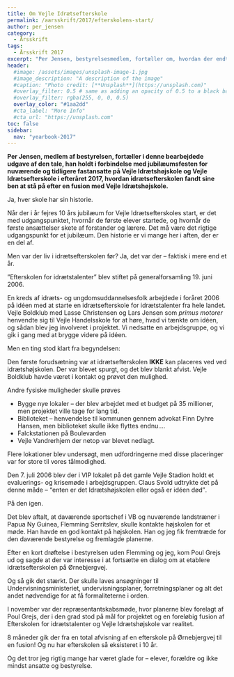 ```yaml
---
title: Om Vejle Idrætsefterskole
permalink: /aarsskrift/2017/efterskolens-start/
author: per_jensen
category:
  - Årsskrift
tags:
  - Årsskrift 2017
excerpt: "Per Jensen, bestyrelsesmedlem, fortæller om, hvordan der endte med at blive etableret en idrætsefterskole på Vejle Idrætshøjskole i 2007, så der nu er to kostskoler under samme tag."
header:
  #image: /assets/images/unsplash-image-1.jpg
  #image_description: "A description of the image"
  #caption: "Photo credit: [**Unsplash**](https://unsplash.com)"
  #overlay_filter: 0.5 # same as adding an opacity of 0.5 to a black background
  #overlay_filter: rgba(255, 0, 0, 0.5)
  overlay_color: "#1aa2dd"
  #cta_label: "More Info"
  #cta_url: "https://unsplash.com"
toc: false
sidebar:
  nav: "yearbook-2017"
---
```


**Per Jensen, medlem af bestyrelsen, fortæller i denne bearbejdede udgave af den tale, han holdt i forbindelse med jubilæumsfesten for nuværende og tidligere fastansatte på Vejle Idrætshøjskole og Vejle Idrætsefterskole i efteråret 2017, hvordan idrætsefterskolen fandt sine ben at stå på efter en fusion med Vejle Idrætshøjskole.**

Ja, hver skole har sin historie.
 
Når der i år fejres 10 års jubilæum for Vejle Idrætsefterskoles start, er det med udgangspunktet, hvornår de første elever startede, og hvornår de første ansættelser skete af forstander og lærere. Det må være det rigtige udgangspunkt for et jubilæum. Den historie er vi mange her i aften, der er en del af.
 
Men var der liv i idrætsefterskolen før? Ja, det var der – faktisk i mere end et år.
 
”Efterskolen for idrætstalenter” blev stiftet på generalforsamling 19. juni 2006.
 
En kreds af idræts- og ungdomsuddannelsesfolk arbejdede i foråret 2006 på idéen med at starte en idrætsefterskole for idrætstalenter fra hele landet. Vejle Boldklub med Lasse Christensen og Lars Jensen som _primus motorer_ henvendte sig til Vejle Handelsskole for at høre, hvad vi tænkte om idéen, og sådan blev jeg involveret i projektet. Vi nedsatte en arbejdsgruppe, og vi gik i gang med at brygge videre på idéen.

Men en ting stod klart fra begyndelsen:

Den første forudsætning var at idrætsefterskolen **IKKE** kan placeres ved ved idrætshøjskolen. Der var blevet spurgt, og det blev blankt afvist. Vejle Boldklub havde været i kontakt og prøvet den mulighed.
 
Andre fysiske muligheder skulle prøves

* Bygge nye lokaler – der blev arbejdet med et budget på 35 millioner, men projektet ville tage for lang tid.
* Biblioteket – henvendelse til kommunen gennem advokat Finn Dyhre Hansen, men biblioteket skulle ikke flyttes endnu….
* Falckstationen på Boulevarden
* Vejle Vandrerhjem der netop var blevet nedlagt.

Flere lokationer blev undersøgt, men udfordringerne med disse placeringer var for store til vores tålmodighed.
 
Den 7. juli 2006 blev der i VIP lokalet på det gamle Vejle Stadion holdt et evaluerings- og krisemøde i arbejdsgruppen. Claus Svold udtrykte det på denne måde – <q>enten er det Idrætshøjskolen eller også er idéen død</q>.

På den igen.

Det blev aftalt, at daværende sportschef i VB og nuværende landstræner i Papua Ny Guinea, Flemming Serritslev, skulle kontakte højskolen for et møde. Han havde en god kontakt på højskolen. Han og jeg fik fremtræde for den daværende bestyrelse og fremlagde planerne.
 
Efter en kort drøftelse i bestyrelsen uden Flemming og jeg, kom Poul Grejs ud og sagde at der var interesse i at fortsætte en dialog om at etablere idrætsefterskolen på Ørnebjergvej.

Og så gik det stærkt. Der skulle laves ansøgninger til Undervisningsministeriet, undervisningsplaner, forretningsplaner og alt det andet nødvendige for at få formaliteterne i orden.

I november var der repræsentantskabsmøde, hvor planerne blev forelagt af Poul Grejs, der i den grad stod på mål for projektet og en foreløbig fusion af Efterskolen for idrætstalenter og Vejle Idrætshøjskole var realitet.
 
8 måneder gik der fra en total afvisning af en efterskole på Ørnebjergvej til en fusion! Og nu har efterskolen så eksisteret i 10 år.
 
Og det tror jeg rigtig mange har været glade for – elever, forældre og ikke mindst ansatte og bestyrelse.
